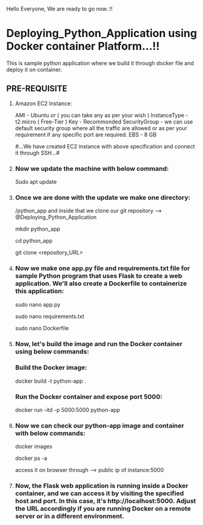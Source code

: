 Hello Everyone,
We are ready to go now..!!

# Deploying_Python_Application using Docker container Platform...!!
This is sample python application where we build it through docker file and deploy it on container.

## PRE-REQUISITE

1) Amazon EC2 Instance:

   AMI - Ubuntu or ( you can take any as per your wish )
   InstanceType - t2.micro ( Free-Tier )
   Key - Recommonded
   SecurityGroup - we can use default security group where all the traffic are allowed or as per your requirement if any specific port 
                   are required.
   EBS - 8 GB

   #...We have created EC2 instance with above specification and connect it through SSH...#

2) ### Now we update the machine with below command:
   Sudo apt update
   
4) ### Once we are done with the update we make one directory:
   /python_app and inside that we clone our git repository --> @Deploying_Python_Application

   mkdir python_app
   
   cd python_app
   
   git clone <repository_URL>

5) ### Now we make one app.py file and requirements.txt file for sample Python program that uses Flask to create a web application. We'll also create a Dockerfile to containerize this application:

   sudo nano app.py 
   
   sudo nano requirements.txt
   
   sudo nano Dockerfile
   
6) ### Now, let's build the image and run the Docker container using below commands:

   ### Build the Docker image:

      docker build -t python-app .

   ### Run the Docker container and expose port 5000:
   
      docker run -itd -p 5000:5000 python-app
      
7) ### Now we can check our python-app image and container with below commands:

   docker images

   docker ps -a

   access it on browser through --> public ip of instance:5000

9) ### Now, the Flask web application is running inside a Docker container, and we can access it by visiting the specified host and port. In this case, it's http://localhost:5000. Adjust the URL accordingly if you are running Docker on a remote server or in a different environment.
      


